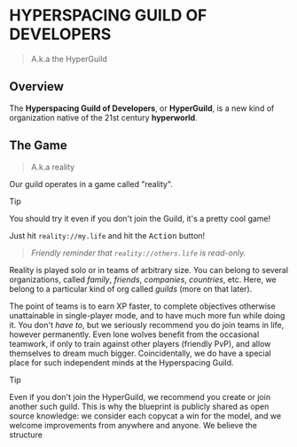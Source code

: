 # HYPERSPACING GUILD OF DEVELOPERS
> A.k.a the HyperGuild

## Overview

The **Hyperspacing Guild of Developers**, or **HyperGuild**, is a new kind of organization native of the 21st century **hyperworld**.

## The Game
> A.k.a reality

Our guild operates in a game called "reality".

> [!Tip]  
> You should try it even if you don't join the Guild, it's a pretty cool game!
> 
> Just hit `reality://my.life` and hit the <kbd>Action</kbd> button!
> 
> > *Friendly reminder that `reality://others.life` is read-only.*

Reality is played solo or in teams of arbitrary size. You can belong to several organizations, called *family*, *friends*, *companies*, *countries*, etc. Here, we belong to a particular kind of org called *guilds* (more on that later).

The point of teams is to earn XP faster, to complete objectives otherwise unattainable in single-player mode, and to have much more fun while doing it. You don't *have to*, but we seriously recommend you do join teams in life, however permanently. Even lone wolves benefit from the occasional teamwork, if only to train against other players (friendly PvP), and allow themselves to dream much bigger. Coincidentally, we do have a special place for such independent minds at the Hyperspacing Guild.





> [!Tip]
> Even if you don't join the HyperGuild, we recommend you create or join another such guild. This is why the blueprint is publicly shared as open source knowledge: we consider each copycat a win for the model, and we welcome improvements from anywhere and anyone. We believe the structure

